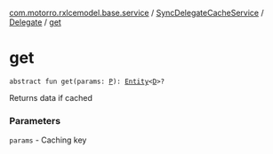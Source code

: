 [com.motorro.rxlcemodel.base.service](../../index.md) / [SyncDelegateCacheService](../index.md) / [Delegate](index.md) / [get](./get.md)

# get

`abstract fun get(params: `[`P`](index.md#P)`): `[`Entity`](../../../com.motorro.rxlcemodel.base.entity/-entity/index.md)`<`[`D`](index.md#D)`>?`

Returns data if cached

### Parameters

`params` - Caching key